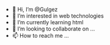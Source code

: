 - 👋 Hi, I’m @Gulgez
- 👀 I’m interested in web technologies
- 🌱 I’m currently learning html
- 💞️ I’m looking to collaborate on ...
- 📫 How to reach me ...

<!---
Gulgez/Gulgez is a ✨ special ✨ repository because its `README.md` (this file) appears on your GitHub profile.
You can click the Preview link to take a look at your changes.
--->
